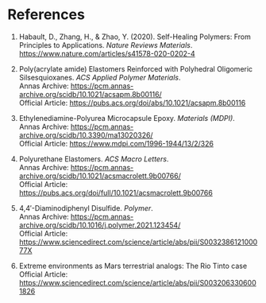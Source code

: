 # References

1. Habault, D., Zhang, H., & Zhao, Y. (2020). Self-Healing Polymers: From Principles to Applications. *Nature Reviews Materials*.  
   https://www.nature.com/articles/s41578-020-0202-4

2. Poly(acrylate amide) Elastomers Reinforced with Polyhedral Oligomeric Silsesquioxanes. *ACS Applied Polymer Materials*.  
   Annas Archive: https://pcm.annas-archive.org/scidb/10.1021/acsapm.8b00116/  
   Official Article: https://pubs.acs.org/doi/abs/10.1021/acsapm.8b00116

3. Ethylenediamine-Polyurea Microcapsule Epoxy. *Materials (MDPI)*.  
   Annas Archive: https://pcm.annas-archive.org/scidb/10.3390/ma13020326/  
   Official Article: https://www.mdpi.com/1996-1944/13/2/326

4. Polyurethane Elastomers. *ACS Macro Letters*.  
   Annas Archive: https://pcm.annas-archive.org/scidb/10.1021/acsmacrolett.9b00766/  
   Official Article: https://pubs.acs.org/doi/full/10.1021/acsmacrolett.9b00766

5. 4,4′-Diaminodiphenyl Disulfide. *Polymer*.  
   Annas Archive: https://pcm.annas-archive.org/scidb/10.1016/j.polymer.2021.123454/  
   Official Article: https://www.sciencedirect.com/science/article/abs/pii/S003238612100077X

6. Extreme environments as Mars terrestrial analogs: The Rio Tinto case
   Official Article: https://www.sciencedirect.com/science/article/abs/pii/S0032063306001826
